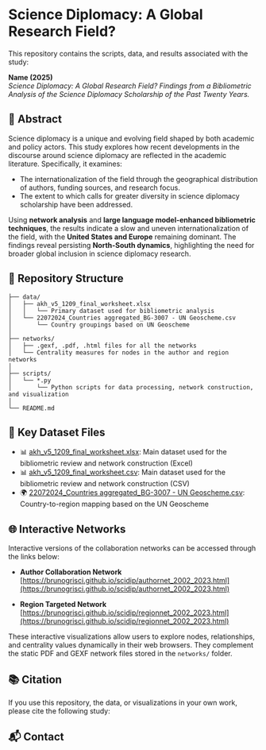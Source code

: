 # Science Diplomacy: A Global Research Field?

This repository contains the scripts, data, and results associated with the study:

**Name (2025)**  
*Science Diplomacy: A Global Research Field? Findings from a Bibliometric Analysis of the Science Diplomacy Scholarship of the Past Twenty Years.*

## 🧾 Abstract

Science diplomacy is a unique and evolving field shaped by both academic and policy actors. This study explores how recent developments in the discourse around science diplomacy are reflected in the academic literature. Specifically, it examines:

- The internationalization of the field through the geographical distribution of authors, funding sources, and research focus.
- The extent to which calls for greater diversity in science diplomacy scholarship have been addressed.

Using **network analysis** and **large language model-enhanced bibliometric techniques**, the results indicate a slow and uneven internationalization of the field, with the **United States and Europe** remaining dominant. The findings reveal persisting **North-South dynamics**, highlighting the need for broader global inclusion in science diplomacy research.

## 📁 Repository Structure

```text
├── data/
│   ├── akh_v5_1209_final_worksheet.xlsx
│   │   └── Primary dataset used for bibliometric analysis
│   └── 22072024_Countries aggregated_BG-3007 - UN Geoscheme.csv
│       └── Country groupings based on UN Geoscheme
│
├── networks/
│   ├── .gexf, .pdf, .html files for all the networks
│   └── Centrality measures for nodes in the author and region networks
│
├── scripts/
│   └── *.py
│       └── Python scripts for data processing, network construction, and visualization
│
└── README.md
```
## 📄 Key Dataset Files

- 📊 [akh_v5_1209_final_worksheet.xlsx](./akh_v5_1209_final_worksheet.xlsx): Main dataset used for the bibliometric review and network construction (Excel)
- 📊 [akh_v5_1209_final_worksheet.csv](./akh_v5_1209_final_worksheet.csv): Main dataset used for the bibliometric review and network construction (CSV)
- 🌍 [22072024_Countries aggregated_BG-3007 - UN Geoscheme.csv](<./22072024_Countries aggregated_BG-3007 - UN Geoscheme.csv>): Country-to-region mapping based on the UN Geoscheme

## 🌐 Interactive Networks

Interactive versions of the collaboration networks can be accessed through the links below:

- **Author Collaboration Network**  
  [https://brunogrisci.github.io/scidip/authornet_2002_2023.html](https://brunogrisci.github.io/scidip/authornet_2002_2023.html)

- **Region Targeted Network**  
  [https://brunogrisci.github.io/scidip/regionnet_2002_2023.html](https://brunogrisci.github.io/scidip/regionnet_2002_2023.html)

These interactive visualizations allow users to explore nodes, relationships, and centrality values dynamically in their web browsers. They complement the static PDF and GEXF network files stored in the `networks/` folder.

## 📚 Citation

If you use this repository, the data, or visualizations in your own work, please cite the following study:

## 📬 Contact